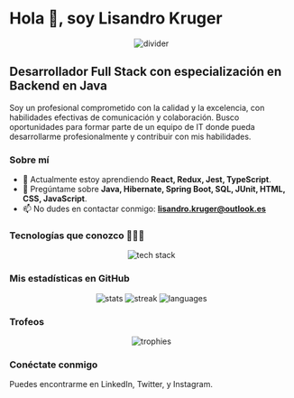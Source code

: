 # Hola 👋, soy Lisandro Kruger

<div align="center">
  <img src="https://user-images.githubusercontent.com/73097560/115834477-dbab4500-a447-11eb-908a-139a6edaec5c.gif" alt="divider" />
</div>

## Desarrollador Full Stack con especialización en Backend en Java

Soy un profesional comprometido con la calidad y la excelencia, con habilidades efectivas de comunicación y colaboración. Busco oportunidades para formar parte de un equipo de IT donde pueda desarrollarme profesionalmente y contribuir con mis habilidades.

### Sobre mí

- 🌱 Actualmente estoy aprendiendo **React, Redux, Jest, TypeScript**.
- 💬 Pregúntame sobre **Java, Hibernate, Spring Boot, SQL, JUnit, HTML, CSS, JavaScript**.
- 📫 No dudes en contactar conmigo: **lisandro.kruger@outlook.es**

### Tecnologías que conozco 👨🏻‍💻

<div align="center">
  <img src="https://skillicons.dev/icons?i=bootstrap,css,docker,eclipse,express,git,github,hibernate,html,idea,java,js,kafka,materialui,mongodb,mysql,nodejs,postman,react,redux,sass,spring,tailwind,ts,vscode,vite&perline=13" alt="tech stack" />
</div>

### Mis estadísticas en GitHub

<div align="center">
  <img src="https://github-readme-stats.vercel.app/api?username=lisandro-kruger&theme=dark&show_icons=true&count_private=true" alt="stats" />
  <img src="https://github-readme-streak-stats.herokuapp.com/?user=lisandro-kruger&theme=dark&hide_border=false" alt="streak" />
  <img src="https://github-readme-stats.anuraghazra1.vercel.app/api/top-langs/?username=lisandro-kruger&theme=dark&hide_border=false&no-bg=true&no-frame=true&langs_count=10" alt="languages" />
</div>

### Trofeos

<div align="center">
  <img src="https://github-profile-trophy.vercel.app/?username=lisandro-kruger&theme=radical&row=1&column=7&margin-h=15&margin-w=5&no-bg=true" alt="trophies" />
</div>

### Conéctate conmigo

Puedes encontrarme en LinkedIn, Twitter, y Instagram.

